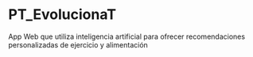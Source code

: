 # PT_EvolucionaT
App Web que utiliza inteligencia artificial para ofrecer recomendaciones personalizadas de ejercicio y alimentación
